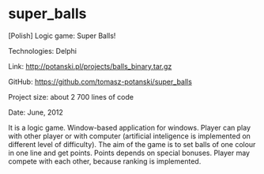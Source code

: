 super_balls
===========

[Polish] Logic game: Super Balls!

Technologies: Delphi 

Link: http://potanski.pl/projects/balls_binary.tar.gz

GitHub: https://github.com/tomasz-potanski/super_balls

Project size: about 2 700 lines of code

Date: June, 2012 

It is a logic game. Window-based application for windows. Player can play with other player or with computer (artificial inteligence is implemented on different level of difficulty). The aim of the game is to set balls of one colour in one line and get points. Points depends on special bonuses. Player may compete with each other, because ranking is implemented. 
